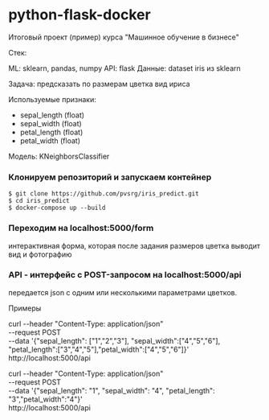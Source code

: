 # python-flask-docker
Итоговый проект (пример) курса "Машинное обучение в бизнесе"

Стек:

ML: sklearn, pandas, numpy
API: flask
Данные: dataset iris из sklearn

Задача: предсказать по размерам цветка вид ириса

Используемые признаки:

- sepal_length (float)
- sepal_width (float)
- petal_length  (float)
- petal_width (float)

Модель: KNeighborsClassifier

### Клонируем репозиторий и запускаем контейнер
```
$ git clone https://github.com/pvsrg/iris_predict.git
$ cd iris_predict
$ docker-compose up --build 
```

### Переходим на localhost:5000/form
интерактивная форма, которая после задания размеров цветка выводит вид и фотографию


### API - интерфейс с POST-запросом на localhost:5000/api
передается json c одним или несколькими параметрами цветков.

Примеры

curl --header "Content-Type: application/json" \
  --request POST \
  --data '{"sepal_length": ["1","2","3"], "sepal_width":["4","5","6"], "petal_length":["3","4","5"],"petal_width":["4","5","6"]}' \
  http://localhost:5000/api

curl --header "Content-Type: application/json" \
  --request POST \
  --data '{"sepal_length": "1", "sepal_width": "4", "petal_length": "3","petal_width":"4"}' \
  http://localhost:5000/api
